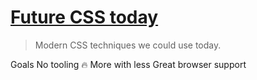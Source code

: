 # [Future CSS today](https://thib.me/tbx-css//)

> Modern CSS techniques we could use today.

Goals
No tooling 🔥
More with less
Great browser support
